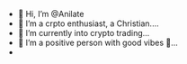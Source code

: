 - 👋 Hi, I’m @Anilate
- 👀 I’m a crpto enthusiast, a Christian....
- 🌱 I’m currently into crypto trading...
- 💞️ I’m a positive person with good vibes 💯...
-

<!---
Anilate/Anilate is a ✨ special ✨ repository because its `README.md` (this file) appears on your GitHub profile.
You can click the Preview link to take a look at your changes.
--->
